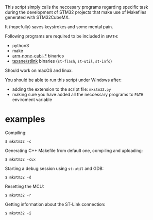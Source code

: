 This script simply calls the neccesary programs
regarding specific task during the development
of STM32 projects that make use of Makefiles
generated with STM32CubeMX.

It (hopefully) saves keystrokes and some mental pain.

Following programs are required to be included in `$PATH`:

* python3
* make
* [arm-none-eabi-\*](https://developer.arm.com/open-source/gnu-toolchain/gnu-rm/downloads) binaries
* [texane/stlink](https://github.com/texane/stlink) binaries (`st-flash`,
`st-util`, `st-info`)

Should work on macOS and linux.

You should be able to run this script under Windows after:

* adding the extension to the script file: `mkstm32.py`
* making sure you have added all the neccessary programs to `PATH`
enviroment variable

# examples

Compiling:

    $ mkstm32 -c

Generating C++ Makefile from default one, compiling and uploading:

    $ mkstm32 -cux

Starting a debug session using `st-util` and GDB:

    $ mkstm32 -d

Resetting the MCU:

    $ mkstm32 -r
    
Getting information about the ST-Link connection:

    $ mkstm32 -i   
